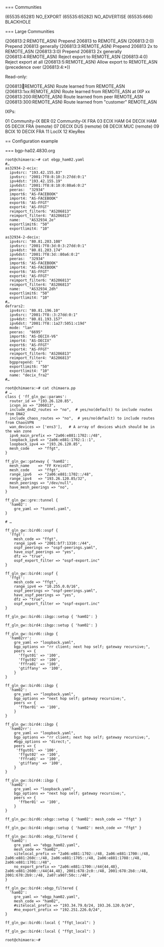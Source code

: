 === Communities

(65535:65281)              NO_EXPORT
(65535:65282)              NO_ADVERTISE
(65535:666)                BLACKHOLE

=== Large Communities

(206813:2:REMOTE_ASN)      Prepend 206813 to REMOTE_ASN
(206813:2:0)               Prepend 206813 generally
(206813:3:REMOTE_ASN)      Prepend 206813 2x to REMOTE_ASN
(206813:3:0)               Prepend 206813 2x generally
(206813:4:REMOTE_ASN)      Reject export to REMOTE_ASN
(206813:4:0)               Reject export at all
(206813:5:REMOTE_ASN)      Allow export to REMOTE_ASN (precedence over (206813:4:*))


Read-only:

(206813:100:REMOTE_ASN)    Route learned from REMOTE_ASN
(206813:1xx:REMOTE_ASN)    Route learned from REMOTE_ASN at IXP xx
(206813:200:REMOTE_ASN)    Route learned from peer REMOTE_ASN
(206813:300:REMOTE_ASN)    Route learned from "customer" REMOTE_ASN







IXPs:

01   Community-IX BER
02   Community-IX FRA
03   ECIX HAM
04   DECIX HAM
05   DECIX FRA (remote)
07   DECIX DUS (remote)
08   DECIX MUC (remote)
09   BCIX
10   DECIX FRA
11   LocIX
12   KleyRex


== Configuration example

=== bgp-ha02.4830.org

    root@chimaera:~# cat ebgp_ham02.yaml
    #…
    as32934-2-ecix:
      ipv4src: "193.42.155.83"
      ipv6src: "2001:7f8:8:10:3:27dd:0:1"
      ipv4dst: "193.42.155.19"
      ipv6dst: "2001:7f8:8:10:0:80a6:0:2"
      peeras:  "32934"
      import6: "AS-FACEBOOK"
      import4: "AS-FACEBOOK"
      export6: "AS-FFGT"
      export4: "AS-FFGT"
      reimport_filter6: "AS206813"
      reimport_filter4: "AS206813"
      name:    "AS32934_2e"
      exportlimit6: "50"
      exportlimit4: "10"

    as32934-2-decix:
      ipv4src: "80.81.203.108"
      ipv6src: "2001:7f8:3d:0:3:27dd:0:1"
      ipv4dst: "80.81.203.174"
      ipv6dst: "2001:7f8:3d::80a6:0:2"
      peeras:  "32934"
      import6: "AS-FACEBOOK"
      import4: "AS-FACEBOOK"
      export6: "AS-FFGT"
      export4: "AS-FFGT"
      reimport_filter6: "AS206813"
      reimport_filter4: "AS206813"
      name:    "AS32934_2dh"
      exportlimit6: "50"
      exportlimit4: "10"
    #…
    defrars2:
      ipv4src: "80.81.196.10"
      ipv6src: "2001:7f8::3:27dd:0:1"
      ipv4dst: "80.81.193.157"
      ipv6dst: "2001:7f8::1a27:5051:c19d"
      mode: "lan"
      peeras:  "6695"
      import6: "AS-DECIX-V6"
      import4: "AS-DECIX"
      export6: "AS-FFGT"
      export4: "AS-FFGT"
      reimport_filter6: "AS206813"
      reimport_filter4: "AS206813"
      bgpprepend: "1"
      exportlimit6: "50"
      exportlimit4: "10"
      name: "decix_fra2"
    #…

    root@chimaera:~# cat chimaera.pp
    # …
    class { 'ff_gln_gw::params':
      router_id => "193.26.120.85",
      icvpn_as => "206813",
      include_dn42_routes => "no",  # yes/no(default) to include routes from DN42
      include_chaos_routes => "no",  # yes/no(default) to include routes from ChaosVPN
      wan_devices => ['ens3'],   # A array of devices which should be in the wan zone
      ipv6_main_prefix => "2a06:e881:1702::/48",
      loopback_ipv6 => "2a06:e881:1702:1::1",
      loopback_ipv4 => "193.26.120.85",
      mesh_code    => "ffgt",
    }

    ff_gln_gw::gateway { 'ham02':
      mesh_name    => "FF KreisGT",
      mesh_code    => "ffgt",
      range_ipv6   => "2a06:e881:1702::/48",
      range_ipv4   => "193.26.120.85/32",
      mesh_peerings => "/dev/null",
      have_mesh_peerings => "no",
    }

    ff_gln_gw::gre::tunnel {
      'ham02':
        gre_yaml => "tunnel.yaml",
    }

    # …

    ff_gln_gw::bird6::ospf {
      'ffgt':
        mesh_code => "ffgt",
        range_ipv6 => "2001:bf7:1310::/44",
        ospf_peerings => "ospf-peerings.yaml",
        have_ospf_peerings => "yes",
        dfz => "true",
        ospf_export_filter => "ospf-export.inc"
    }

    ff_gln_gw::bird4::ospf {
      'ffgt':
        mesh_code => "ffgt",
        range_ipv4 => "10.255.0.0/16",
        ospf_peerings => "ospf-peerings.yaml",
        have_ospf_peerings => "yes",
        dfz => "true",
        ospf_export_filter => "ospf-export.inc"
    }

    ff_gln_gw::bird6::ibgp::setup { 'ham02': }

    ff_gln_gw::bird4::ibgp::setup { 'ham02': }

    ff_gln_gw::bird6::ibgp {
      'ham02rr':
        gre_yaml => "loopback.yaml",
        bgp_options => "rr client; next hop self; gateway recursive;",
        peers => {
          'ffgut01' => '100',
          'ffgut02' => '100',
          'fffra01' => '100',
          'gtiffany' => '100',
        }
    }

    ff_gln_gw::bird6::ibgp {
      'ham02':
        gre_yaml => "loopback.yaml",
        bgp_options => "next hop self; gateway recursive;",
        peers => {
          'ffber01' => '100',
        }
    }

    ff_gln_gw::bird4::ibgp {
      'ham02rr':
        gre_yaml => "loopback.yaml",
        bgp_options => "rr client; next hop self; gateway recursive;",
        #bgp_options => "direct;",
        peers => {
         'ffgut01' => '100',
          'ffgut02' => '100',
          'fffra01' => '100',
          'gtiffany' => '100',
        }
    }

    ff_gln_gw::bird4::ibgp {
      'ham02':
        gre_yaml => "loopback.yaml",
        bgp_options => "next hop self; gateway recursive;",
        peers => {
          'ffber01' => '100',
        }
    }

    ff_gln_gw::bird6::ebgp::setup { 'ham02': mesh_code => "ffgt" }

    ff_gln_gw::bird4::ebgp::setup { 'ham02': mesh_code => "ffgt" }

    ff_gln_gw::bird6::ebgp_filtered {
      'ham02':
        gre_yaml => "ebgp_ham02.yaml",
        mesh_code => "ham02",
        sitelocal_prefix => "2a06:e881:1702::/48, 2a06:e881:1700::/48, 2a06:e881:260c::/48, 2a06:e881:1705::/48, 2a06:e881:1708::/48, 2a06:e881:1701::/48",
        no_export_prefix => "2a06:e881:1700::/44{44,48}, 2a06:e881:2600::/44{44,48}, 2001:678:2c0::/48, 2001:678:2b8::/48, 2001:678:2b9::/48, 2a07:a907:50c::/48",
    }

    ff_gln_gw::bird4::ebgp_filtered {
      'ham02':
        gre_yaml => "ebgp_ham02.yaml",
        mesh_code => "ham02",
        #sitelocal_prefix => "193.34.79.0/24, 193.26.120.0/24",
        #no_export_prefix => "192.251.226.0/24",
    }

    ff_gln_gw::bird6::local { "ffgt_local": }

    ff_gln_gw::bird4::local { "ffgt_local": }

    root@chimaera:~#
